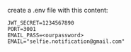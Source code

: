 create a .env file with this content:
```
JWT_SECRET=1234567890
PORT=3001
EMAIL_PASS=<ourpassword>
EMAIL="selfie.notification@gmail.com"
```
